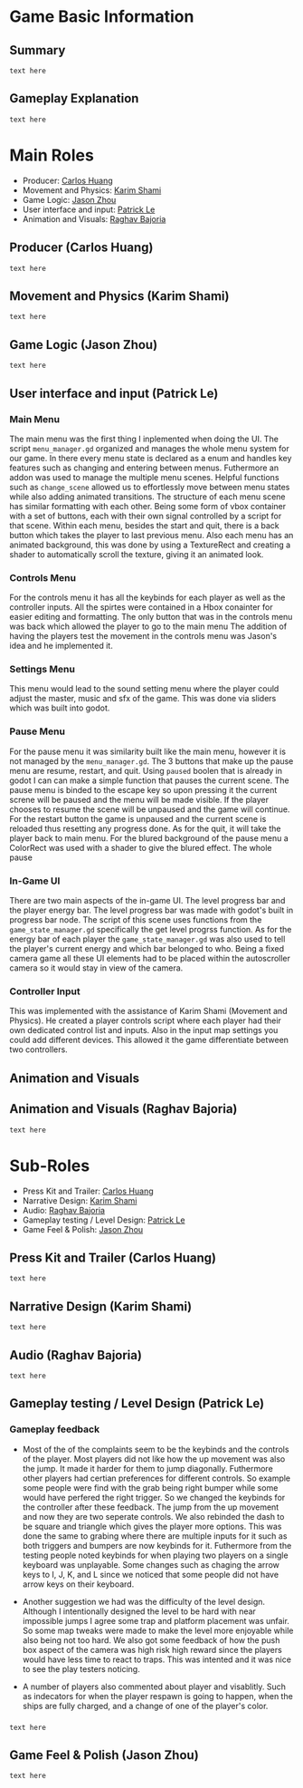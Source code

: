 # Game Basic Information

## Summary

`text here`

## Gameplay Explanation

`text here`

# Main Roles

- Producer: [Carlos Huang](https://github.com/cahuang10)
- Movement and Physics: [Karim Shami](https://github.com/BoiPlex)
- Game Logic: [Jason Zhou](https://github.com/khromeengine)
- User interface and input: [Patrick Le](https://github.com/patple)
- Animation and Visuals: [Raghav Bajoria](https://github.com/RaghavsScarletSplendour)

## Producer (Carlos Huang)

`text here`

## Movement and Physics (Karim Shami)

`text here`

## Game Logic (Jason Zhou)

`text here`

## User interface and input (Patrick Le)

### Main Menu

The main menu was the first thing I inplemented when doing the UI. The script `menu_manager.gd`
organized and manages the whole menu system for our game. In there every menu state is declared as a
enum and handles key features such as changing and entering between menus. Futhermore an addon was used
to manage the multiple menu scenes. Helpful functions such as `change_scene` allowed us to effortlessly
move between menu states while also adding animated transitions. The structure of each menu scene has
similar formatting with each other. Being some form of vbox container with a set of buttons, each with
their own signal controlled by a script for that scene. Within each menu, besides the start and quit,
there is a back button which takes the player to last previous menu. Also each menu has an animated
background, this was done by using a TextureRect and creating a shader to automatically scroll the
texture, giving it an animated look.

### Controls Menu

For the controls menu it has all the keybinds for each player as well as the controller inputs. All the spirtes were contained in a Hbox conainter
for easier editing and formatting. The only button that was in the controls menu was back which allowed the player to go to the main menu
The addition of having the players test the movement in the controls menu was Jason's idea and he implemented it.

### Settings Menu

This menu would lead to the sound setting menu where the player could adjust the master, music and sfx of the game. This was done via sliders which was
built into godot.

### Pause Menu

For the pause menu it was similarity built like the main menu, however it is not managed by the
`menu_manager.gd`. The 3 buttons that make up the pause menu are resume, restart, and quit. Using
`paused` boolen that is already in godot I can can make a simple function that pauses the current
scene. The pause menu is binded to the escape key so upon pressing it the current screne will be
paused and the menu will be made visible. If the player chooses to resume the scene will be unpaused
and the game will continue. For the restart button the game is unpaused and the current scene is
reloaded thus resetting any progress done. As for the quit, it will take the player back to main
menu. For the blured background of the pause menu a ColorRect was used with a shader to give the
blured effect. The whole pause

### In-Game UI

There are two main aspects of the in-game UI. The level progress bar and the player energy bar. The level progress bar
was made with godot's built in progress bar node. The script of this scene uses functions from the
`game_state_manager.gd` specifically the get level progrss function. As for the energy bar of each player
the `game_state_manager.gd` was also used to tell the player's current energy
and which bar belonged to who. Being a fixed camera game all these UI elements had to be placed within the autoscroller
camera so it would stay in view of the camera.

### Controller Input

This was implemented with the assistance of Karim Shami (Movement and Physics). He created a player controls script where each player
had their own dedicated control list and inputs. Also in the input map settings you could add different devices. This allowed it the game
differentiate between two controllers.

## Animation and Visuals

## Animation and Visuals (Raghav Bajoria)

`text here`

# Sub-Roles

- Press Kit and Trailer: [Carlos Huang](https://github.com/cahuang10)
- Narrative Design: [Karim Shami](https://github.com/BoiPlex)
- Audio: [Raghav Bajoria](https://github.com/RaghavsScarletSplendour)
- Gameplay testing / Level Design: [Patrick Le](https://github.com/patple)
- Game Feel & Polish: [Jason Zhou](https://github.com/khromeengine)

## Press Kit and Trailer (Carlos Huang)

`text here`

## Narrative Design (Karim Shami)

`text here`

## Audio (Raghav Bajoria)

`text here`

## Gameplay testing / Level Design (Patrick Le)

### Gameplay feedback

- Most of the of the complaints seem to be the keybinds and the controls of the player. Most players did not
  like how the up movement was also the jump. It made it harder for them to jump diagonally. Futhermore other players had
  certian preferences for different controls. So example some people were find with the grab being right bumper while some
  would have perfered the right trigger. So we changed the keybinds for the controller after these feedback.
  The jump from the up movement and now they are two seperate controls. We also rebinded the dash to be square and triangle
  which gives the player more options. This was done the same to grabing where there are multiple inputs for it such as both triggers
  and bumpers are now keybinds for it. Futhermore from the testing people noted keybinds for when playing two players on a single keyboard
  was unplayable. Some changes such as chaging the arrow keys to I, J, K, and L since we noticed that some people did not
  have arrow keys on their keyboard.

- Another suggestion we had was the difficulty of the level design. Although I intentionally designed the level to be hard
  with near impossible jumps I agree some trap and platform placement was unfair. So some map tweaks were made to make the level more
  enjoyable while also being not too hard. We also got some feedback of how the push box aspect of the camera
  was high risk high reward since the players would have less time to react to traps. This was intented
  and it was nice to see the play testers noticing.

- A number of players also commented about player and visablitly. Such as indecators for when the player
  respawn is going to happen, when the ships are fully charged, and a change of one of the player's color.

###

`text here`

## Game Feel & Polish (Jason Zhou)

`text here`

